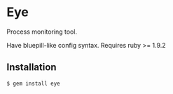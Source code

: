 # Eye

Process monitoring tool.

Have bluepill-like config syntax. Requires ruby >= 1.9.2

## Installation

    $ gem install eye

